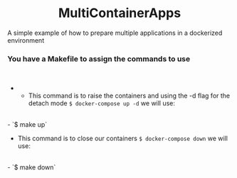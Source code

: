 <h1 align ="center"> MultiContainerApps  </h1>
A simple example of how to prepare multiple applications in a dockerized environment

### You have a Makefile to assign the commands to use
<br>

* * This command is to raise the containers and using the -d flag for the detach mode `$ docker-compose up -d` we will use:
<br>
    - `$ make up`
<br>

 * This command is to close our containers `$ docker-compose down` we will use:
<br>
    - `$ make down`
